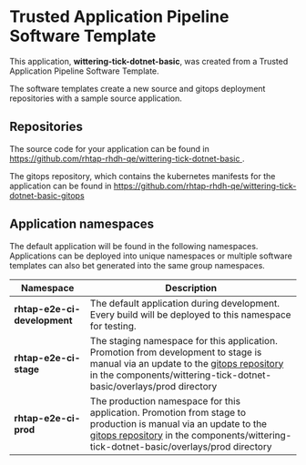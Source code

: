 # Trusted Application Pipeline Software Template

This application, **wittering-tick-dotnet-basic**, was created from a Trusted Application Pipeline Software Template.

The software templates create a new source and gitops deployment repositories with a sample source application. 

## Repositories

The source code for your application can be found in [https://github.com/rhtap-rhdh-qe/wittering-tick-dotnet-basic ](https://github.com/rhtap-rhdh-qe/wittering-tick-dotnet-basic ).
 
The gitops repository, which contains the kubernetes manifests for the application can be found in 
[https://github.com/rhtap-rhdh-qe/wittering-tick-dotnet-basic-gitops ](https://github.com/rhtap-rhdh-qe/wittering-tick-dotnet-basic-gitops ) 

## Application namespaces 

The default application will be found in the following namespaces. Applications can be deployed into unique namespaces or multiple software templates can also bet generated into the same group namespaces.  

|  Namespace   |  Description   |  
| -------- | -------- |   
| **rhtap-e2e-ci-development** | The default application during development. Every build will be deployed to this namespace for testing. | 
| **rhtap-e2e-ci-stage** | The staging namespace for this application. Promotion from development to stage is manual via an update to the [gitops repository](https://github.com/rhtap-rhdh-qe/wittering-tick-dotnet-basic-gitops ) in the components/wittering-tick-dotnet-basic/overlays/prod directory |  
| **rhtap-e2e-ci-prod** | The production namespace for this application. Promotion from stage to production is manual via an update to the [gitops repository](https://github.com/rhtap-rhdh-qe/wittering-tick-dotnet-basic-gitops ) in the components/wittering-tick-dotnet-basic/overlays/prod directory | 